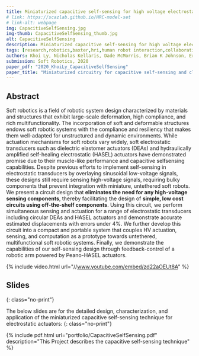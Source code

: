 ```yaml
---
title: Miniaturized capacitive self-sensing for high voltage electrostatic transducers
# link: https://scazlab.github.io/HRC-model-set
# link-alt: webpage
img: CapacitiveSelfSensing.jpg
img-thumb: CapacitiveSelfSensing_thumb.jpg
alt: CapacitiveSelfSensing
description: Miniaturized capacitive self-sensing for high voltage electrostatic transducers
tags: [research,robotics,baxter,hri,human robot interaction,collaborative manufacturing,human robot collaboration,advanced manufacturing,open source,github]
authors: Khoi Ly, Nicholas Kellaris, Dade McMorris, Brian K Johnson, Eric Acome, Vani Sundaram, Mantas Naris, J Sean Humbert, Mark E Rentschler, Christoph Keplinger, Nikolaus Correll
submission: Soft Robotics, 2020
paper_pdf: "2020_KhoiLy_CapacitiveSelfSensing"
paper_title: "Miniaturized circuitry for capacitive self-sensing and closed-loop control of soft electrostatic transducers"
---
```

## Abstract

Soft robotics is a field of robotic system design characterized by materials and structures that exhibit large-scale deformation, high compliance, and rich multifunctionality. The incorporation of soft and deformable structures endows soft robotic systems with the compliance
and resiliency that makes them well-adapted for unstructured and dynamic environments. While actuation mechanisms for soft robots vary widely, soft electrostatic transducers such as dielectric elastomer actuators (DEAs) and hydraulically amplified self-healing electrostatic (HASEL) actuators have demonstrated promise due to their muscle-like performance and capacitive selfsensing capabilities. Despite previous efforts to implement self-sensing in electrostatic transducers
by overlaying sinusoidal low-voltage signals, these designs still require sensing high-voltage signals, requiring bulky components that prevent integration with miniature, untethered soft robots. We present a circuit design that **eliminates the need for any high-voltage sensing components**, thereby facilitating the design of **simple, low cost circuits using off-the-shelf components**. Using this circuit, we perform simultaneous sensing and actuation for a range of
electrostatic transducers including circular DEAs and HASEL actuators and demonstrate accurate estimated displacements with errors under 4%. We further develop this circuit into a compact and portable system that couples HV actuation, sensing, and computation as a prototype towards untethered, multifunctional soft robotic systems. Finally, we demonstrate the capabilities of our self-sensing design through feedback-control of a robotic arm powered by Peano-HASEL actuators.

{% include video.html url="//www.youtube.com/embed/zd22aOEUt8A" %}

## Slides
{: class="no-print"}

The below slides are for the detailed design, characterization, and application of the miniaturized capacitive self-sensing technique for electrostatic actuators:
{: class="no-print"}

{% include pdf.html url="portfolio/CapacitiveSelfSensing.pdf" description="This Project describes the capacitive self-sensing technique" %}